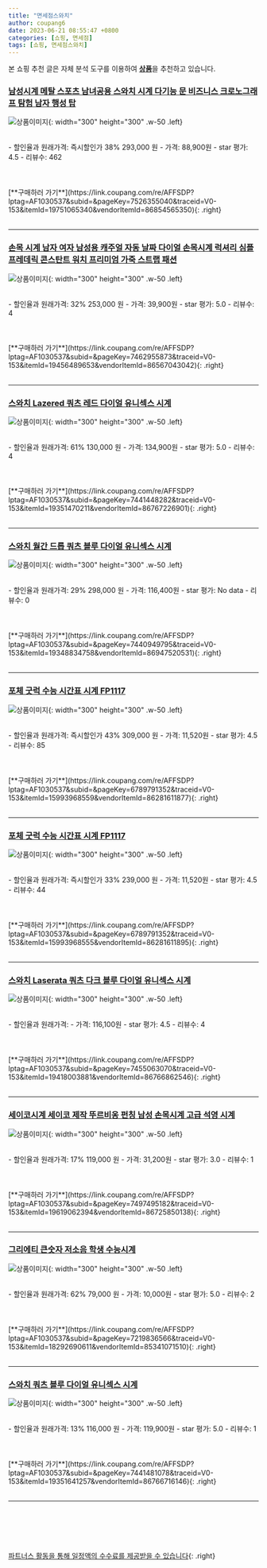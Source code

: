 ```yaml
---
title: "면세점스와치"
author: coupang6
date: 2023-06-21 08:55:47 +0800
categories: [쇼핑, 면세점]
tags: [쇼핑, 면세점스와치]
---
```


본 쇼핑 추천 글은 자체 분석 도구를 이용하여 [**상품**](https://link.coupang.com/a/bao1ui)을 추천하고 있습니다.

### [남성시계 메탈 스포츠 남녀공용 스와치 시계 다기능 문 비즈니스 크로노그래프 탐험 남자 행성 탑](https://link.coupang.com/re/AFFSDP?lptag=AF1030537&subid=&pageKey=7526355040&traceid=V0-153&itemId=19751065340&vendorItemId=86854565350)

![상품이미지](https://thumbnail7.coupangcdn.com/thumbnails/remote/230x230ex/image/vendor_inventory/7851/5ad058b87e6bb9b7035b8ee06a1324c6ebe383f7053eb9b1a107030ef1de.jpg){: width="300" height="300" .w-50 .left}


<br>
- 할인율과 원래가격: 즉시할인가 38%  293,000   원
- 가격: 88,900원
- star 평가: 4.5
- 리뷰수: 462
<br>
<br>
<br>
<br>
[**구매하러 가기**](https://link.coupang.com/re/AFFSDP?lptag=AF1030537&subid=&pageKey=7526355040&traceid=V0-153&itemId=19751065340&vendorItemId=86854565350){: .right}
<br>
<br>

---

### [손목 시계 남자 여자 남성용 캐주얼 자동 날짜 다이얼 손목시계 럭셔리 심플 프레데릭 콘스탄트 워치 프리미엄 가죽 스트랩 패션](https://link.coupang.com/re/AFFSDP?lptag=AF1030537&subid=&pageKey=7462955873&traceid=V0-153&itemId=19456489653&vendorItemId=86567043042)

![상품이미지](https://thumbnail10.coupangcdn.com/thumbnails/remote/230x230ex/image/vendor_inventory/4dec/10eb6730324a71c51b29f7b8396b450995667309ea4fd6a60574ec93db75.jpg){: width="300" height="300" .w-50 .left}


<br>
- 할인율과 원래가격: 32%  253,000   원
- 가격: 39,900원
- star 평가: 5.0
- 리뷰수: 4
<br>
<br>
<br>
<br>
[**구매하러 가기**](https://link.coupang.com/re/AFFSDP?lptag=AF1030537&subid=&pageKey=7462955873&traceid=V0-153&itemId=19456489653&vendorItemId=86567043042){: .right}
<br>
<br>

---

### [스와치 Lazered 쿼츠 레드 다이얼 유니섹스 시계](https://link.coupang.com/re/AFFSDP?lptag=AF1030537&subid=&pageKey=7441448282&traceid=V0-153&itemId=19351470211&vendorItemId=86767226901)

![상품이미지](https://thumbnail10.coupangcdn.com/thumbnails/remote/230x230ex/image/vendor_inventory/3f51/083d6d738f29dd7684a3202c19a5b8de635cf43a703e21e69ca40adfa82d.jpg){: width="300" height="300" .w-50 .left}


<br>
- 할인율과 원래가격: 61%  130,000   원
- 가격: 134,900원
- star 평가: 5.0
- 리뷰수: 4
<br>
<br>
<br>
<br>
[**구매하러 가기**](https://link.coupang.com/re/AFFSDP?lptag=AF1030537&subid=&pageKey=7441448282&traceid=V0-153&itemId=19351470211&vendorItemId=86767226901){: .right}
<br>
<br>

---

### [스와치 월간 드롭 쿼츠 블루 다이얼 유니섹스 시계](https://link.coupang.com/re/AFFSDP?lptag=AF1030537&subid=&pageKey=7440949795&traceid=V0-153&itemId=19348834758&vendorItemId=86947520531)

![상품이미지](https://thumbnail9.coupangcdn.com/thumbnails/remote/230x230ex/image/vendor_inventory/23a4/06b0f0579fcff2dc2e7a6d1879a02c11e808adc1df14820c44f20bc24126.jpg){: width="300" height="300" .w-50 .left}


<br>
- 할인율과 원래가격: 29%  298,000   원
- 가격: 116,400원
- star 평가: No data
- 리뷰수: 0
<br>
<br>
<br>
<br>
[**구매하러 가기**](https://link.coupang.com/re/AFFSDP?lptag=AF1030537&subid=&pageKey=7440949795&traceid=V0-153&itemId=19348834758&vendorItemId=86947520531){: .right}
<br>
<br>

---

### [포체 굿럭 수능 시간표 시계 FP1117](https://link.coupang.com/re/AFFSDP?lptag=AF1030537&subid=&pageKey=6789791352&traceid=V0-153&itemId=15993968559&vendorItemId=86281611877)

![상품이미지](https://thumbnail10.coupangcdn.com/thumbnails/remote/230x230ex/image/rs_quotation_api/ifzn94vd/d290590410cb4ac8a04da765d3559ab6.jpg){: width="300" height="300" .w-50 .left}


<br>
- 할인율과 원래가격: 즉시할인가 43%  309,000   원
- 가격: 11,520원
- star 평가: 4.5
- 리뷰수: 85
<br>
<br>
<br>
<br>
[**구매하러 가기**](https://link.coupang.com/re/AFFSDP?lptag=AF1030537&subid=&pageKey=6789791352&traceid=V0-153&itemId=15993968559&vendorItemId=86281611877){: .right}
<br>
<br>

---

### [포체 굿럭 수능 시간표 시계 FP1117](https://link.coupang.com/re/AFFSDP?lptag=AF1030537&subid=&pageKey=6789791352&traceid=V0-153&itemId=15993968555&vendorItemId=86281611895)

![상품이미지](https://thumbnail6.coupangcdn.com/thumbnails/remote/230x230ex/image/rs_quotation_api/celmf3ll/7f480d096280490d8be8ccd484e821b5.jpg){: width="300" height="300" .w-50 .left}


<br>
- 할인율과 원래가격: 즉시할인가 33%  239,000   원
- 가격: 11,520원
- star 평가: 4.5
- 리뷰수: 44
<br>
<br>
<br>
<br>
[**구매하러 가기**](https://link.coupang.com/re/AFFSDP?lptag=AF1030537&subid=&pageKey=6789791352&traceid=V0-153&itemId=15993968555&vendorItemId=86281611895){: .right}
<br>
<br>

---

### [스와치 Laserata 쿼츠 다크 블루 다이얼 유니섹스 시계](https://link.coupang.com/re/AFFSDP?lptag=AF1030537&subid=&pageKey=7455063070&traceid=V0-153&itemId=19418003881&vendorItemId=86766862546)

![상품이미지](https://thumbnail6.coupangcdn.com/thumbnails/remote/230x230ex/image/vendor_inventory/c82b/d6fe3a6b0cb4d7db79a3ea0e05624e84e42e7842274cf21754a12aa8ed25.jpg){: width="300" height="300" .w-50 .left}


<br>
- 할인율과 원래가격: 
- 가격: 116,100원
- star 평가: 4.5
- 리뷰수: 4
<br>
<br>
<br>
<br>
[**구매하러 가기**](https://link.coupang.com/re/AFFSDP?lptag=AF1030537&subid=&pageKey=7455063070&traceid=V0-153&itemId=19418003881&vendorItemId=86766862546){: .right}
<br>
<br>

---

### [세이코시계 세이코 제작 뚜르비옹 펀칭 남성 손목시계 고급 석영 시계](https://link.coupang.com/re/AFFSDP?lptag=AF1030537&subid=&pageKey=7497495182&traceid=V0-153&itemId=19619062394&vendorItemId=86725850138)

![상품이미지](https://thumbnail8.coupangcdn.com/thumbnails/remote/230x230ex/image/vendor_inventory/aac1/48565567b04fe2d047d4ce02e439b42112bca7794ab3201665eea71e8ef0.jpg){: width="300" height="300" .w-50 .left}


<br>
- 할인율과 원래가격: 17%  119,000   원
- 가격: 31,200원
- star 평가: 3.0
- 리뷰수: 1
<br>
<br>
<br>
<br>
[**구매하러 가기**](https://link.coupang.com/re/AFFSDP?lptag=AF1030537&subid=&pageKey=7497495182&traceid=V0-153&itemId=19619062394&vendorItemId=86725850138){: .right}
<br>
<br>

---

### [그리에티 큰숫자 저소음 학생 수능시계](https://link.coupang.com/re/AFFSDP?lptag=AF1030537&subid=&pageKey=7219836566&traceid=V0-153&itemId=18292690611&vendorItemId=85341071510)

![상품이미지](https://thumbnail8.coupangcdn.com/thumbnails/remote/230x230ex/image/vendor_inventory/7de3/b520b0cc29950b54078b9636be574f6bd5de0fcd50c0fd39ee962fd10820.jpg){: width="300" height="300" .w-50 .left}


<br>
- 할인율과 원래가격: 62%  79,000   원
- 가격: 10,000원
- star 평가: 5.0
- 리뷰수: 2
<br>
<br>
<br>
<br>
[**구매하러 가기**](https://link.coupang.com/re/AFFSDP?lptag=AF1030537&subid=&pageKey=7219836566&traceid=V0-153&itemId=18292690611&vendorItemId=85341071510){: .right}
<br>
<br>

---

### [스와치 쿼츠 블루 다이얼 유니섹스 시계](https://link.coupang.com/re/AFFSDP?lptag=AF1030537&subid=&pageKey=7441481078&traceid=V0-153&itemId=19351641257&vendorItemId=86766716146)

![상품이미지](https://thumbnail6.coupangcdn.com/thumbnails/remote/230x230ex/image/vendor_inventory/6f74/4614e00a6386f1c1e56f0393cb8457b3f46ca2abf7216a232a166cde7b2a.jpg){: width="300" height="300" .w-50 .left}


<br>
- 할인율과 원래가격: 13%  116,000   원
- 가격: 119,900원
- star 평가: 5.0
- 리뷰수: 1
<br>
<br>
<br>
<br>
[**구매하러 가기**](https://link.coupang.com/re/AFFSDP?lptag=AF1030537&subid=&pageKey=7441481078&traceid=V0-153&itemId=19351641257&vendorItemId=86766716146){: .right}
<br>
<br>

---
<br><br><br><br><br> [파트너스 활동을 통해 일정액의 수수료를 제공받을 수 있습니다](https://link.coupang.com/a/bao1ui){: .right}